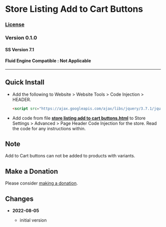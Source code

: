 # Store Listing Add to Cart Buttons

### [License][99]

### Version 0.1.0

#### SS Version 7.1

#### Fluid Engine Compatible : Not Applicable

---

## Quick Install

* Add the following to Website > Website Tools > Code Injection > HEADER.
  
  ```html
  <script src="https://ajax.googleapis.com/ajax/libs/jquery/3.7.1/jquery.min.js"></script>
  ```
  
* Add code from file **[store listing add to cart buttons.html][1]** to
  Store Settings > Advanced > Page Header Code Injection for the store. Read the
  code for any instructions within.

## Note

Add to Cart buttons can not be added to products with variants.

## Make a Donation

Please consider [making a donation][2].

## Changes

<!-- * **2021-08-02**

  * fix minor documentation issues
  * bumped version to 0.1d1
  -->
* **2022-08-05**

  * initial version

[1]: store%20listing%20add%20to%20cart%20buttons.html#L1
[2]: https://github.com/tomsWebConsulting/twcsl#make-a-donation
[99]: https://github.com/tomsWebConsulting/twcsl/blob/main/LICENSE.txt#L1
